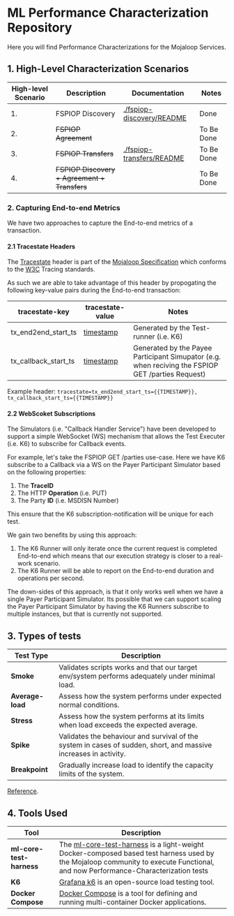 # ML Performance Characterization Repository

Here you will find Performance Characterizations for the Mojaloop Services.

## 1. High-Level Characterization Scenarios

| High-level Scenario  | Description  | Documentation | Notes |
|---|---|---|---|
| 1. | FSPIOP Discovery | [./fspiop-discovery/README](./fspiop-discovery/README.md) | Done |
| 2. | ~~FSPIOP Agreement~~ |   | To Be Done |
| 3. | ~~FSPIOP Transfers~~ | [./fspiop-transfers/README](./fspiop-transfers/README.md) | To Be Done |
| 4. | ~~FSPIOP Discovery + Agreement + Transfers~~ |   | To Be Done |

### 2. Capturing End-to-end Metrics

We have two approaches to capture the End-to-end metrics of a transaction.

#### 2.1 Tracestate Headers

The [Tracestate](https://github.com/mojaloop/mojaloop-specification/blob/master/fspiop-api/documents/Tracing%20v1.0.md#table-4--data-model-for-tracestate-list-member-values) header is part of the [Mojaloop Specification](https://github.com/mojaloop/mojaloop-specification/blob/master/fspiop-api/documents/Tracing%20v1.0.md) which conforms to the [W3C](https://github.com/mojaloop/mojaloop-specification/blob/master/fspiop-api/documents/Tracing%20v1.0.md#5-references) Tracing standards.

As such we are able to take advantage of this header by propogating the following key-value pairs during the End-to-end transaction:

| tracestate-key | tracestate-value | Notes |
|---|---|---|
| tx_end2end_start_ts | [timestamp](https://developer.mozilla.org/en-US/docs/Web/JavaScript/Reference/Global_Objects/Date/now) | Generated by the Test-runner (i.e. K6) |
| tx_callback_start_ts | [timestamp](https://developer.mozilla.org/en-US/docs/Web/JavaScript/Reference/Global_Objects/Date/now) | Generated by the Payee Participant Simupator (e.g. when reciving the FSPIOP GET /parties Request) |

Example header: `tracestate=tx_end2end_start_ts={{TIMESTAMP}}, tx_callback_start_ts={{TIMESTAMP}}`

#### 2.2 WebScoket Subscriptions

The Simulators (i.e. "Callback Handler Service") have been developed to support a simple WebSocket (WS) mechanism that allows the Test Executer (i.e. K6) to subscribe for Callback events.

For example, let's take the FSPIOP GET /parties use-case. Here we have K6 subscribe to a Callback via a WS on the Payer Participant Simulator based on the following properties:

1. The **TraceID**
2. The HTTP **Operation** (i.e. PUT)
3. The Party **ID** (i.e. MSDISN Number)

This ensure that the K6 subscription-notification will be unique for each test.

We gain two benefits by using this approach:

1. The K6 Runner will only iterate once the current request is completed End-to-end which means that our execution strategy is closer to a real-work scenario.
2. The K6 Runner will be able to report on the End-to-end duration and operations per second.

The down-sides of this approach, is that it only works well when we have a single Payer Participant Simulator. Its possible that we can support scaling the Payer Participant Simulator by having the K6 Runners subscribe to multiple instances, but that is currently not supported.

## 3. Types of tests

| Test Type  | Description  |
|---|---|
| **Smoke** | Validates scripts works and that our target env/system performs adequately under minimal load. |
| **Average-load** | Assess how the system performs under expected normal conditions. |
| **Stress** | Assess how the system performs at its limits when load exceeds the expected average. |
| **Spike** | Validates the behaviour and survival of the system in cases of sudden, short, and massive increases in activity. |
| **Breakpoint** | Gradually increase load to identify the capacity limits of the system. |

[Reference](https://k6.io/docs/test-types/load-test-types/#different-tests-for-different-goals).

## 4. Tools Used

| Tool | Description |
|---|---|
| **ml-core-test-harness** | The [ml-core-test-harness](https://github.com/mojaloop/ml-core-test-harness) is a light-weight Docker-composed based test harness used by the Mojaloop community to execute Functional, and now Performance-Characterization tests |
| **K6** | [Grafana k6](https://k6.io/docs/) is an open-source load testing tool. |
| **Docker Compose**  | [Docker Compose](https://docs.docker.com/compose/) is a tool for defining and running multi-container Docker applications. |
